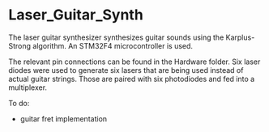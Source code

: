 Laser_Guitar_Synth
==================

The laser guitar synthesizer synthesizes guitar sounds using the Karplus-Strong algorithm.
An STM32F4 microcontroller is used.

The relevant pin connections can be found in the Hardware folder.
Six laser diodes were used to generate six lasers that are being used instead of actual guitar strings. Those are paired with six photodiodes and fed into a multiplexer.

To do:
- guitar fret implementation
